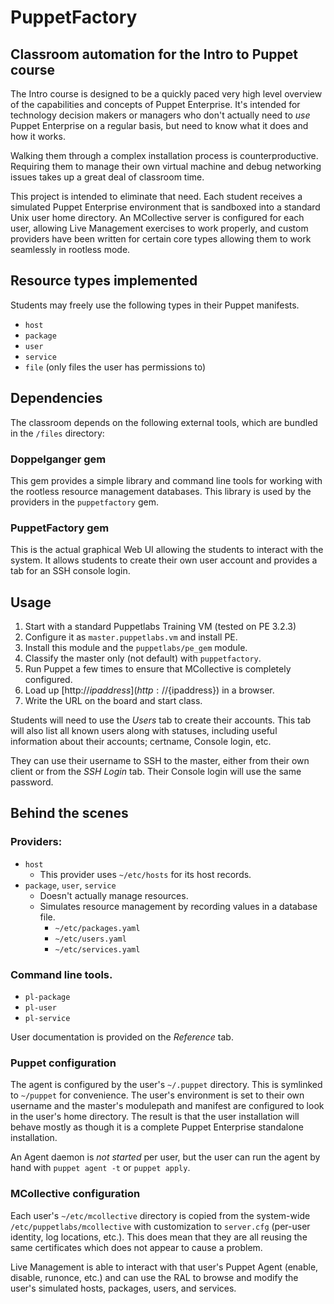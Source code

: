 PuppetFactory
=============

## Classroom automation for the Intro to Puppet course

The Intro course is designed to be a quickly paced very high level overview of
the capabilities and concepts of Puppet Enterprise. It's intended for technology
decision makers or managers who don't actually need to *use* Puppet Enterprise
on a regular basis, but need to know what it does and how it works.

Walking them through a complex installation process is counterproductive.
Requiring them to manage their own virtual machine and debug networking issues
takes up a great deal of classroom time.

This project is intended to eliminate that need. Each student receives a simulated
Puppet Enterprise environment that is sandboxed into a standard Unix user home
directory. An MCollective server is configured for each user, allowing Live
Management exercises to work properly, and custom providers have been written
for certain core types allowing them to work seamlessly in rootless mode.

## Resource types implemented

Students may freely use the following types in their Puppet manifests.

* `host`
* `package`
* `user`
* `service`
* `file` (only files the user has permissions to)

## Dependencies

The classroom depends on the following external tools, which are bundled in the
`/files` directory:

### Doppelganger gem

This gem provides a simple library and command line tools for working with the
rootless resource management databases. This library is used by the providers
in the `puppetfactory` gem.

### PuppetFactory gem

This is the actual graphical Web UI allowing the students to interact with the
system. It allows students to create their own user account and provides a tab
for an SSH console login.

## Usage

1. Start with a standard Puppetlabs Training VM (tested on PE 3.2.3)
1. Configure it as `master.puppetlabs.vm` and install PE.
1. Install this module and the `puppetlabs/pe_gem` module.
1. Classify the master only (not default) with `puppetfactory`.
1. Run Puppet a few times to ensure that MCollective is completely configured.
1. Load up [http://${ipaddress}](http://${ipaddress}) in a browser.
1. Write the URL on the board and start class.

Students will need to use the _Users_ tab to create their accounts. This tab
will also list all known users along with statuses, including useful information
about their accounts; certname, Console login, etc.

They can use their username to SSH to the master, either from their own client
or from the _SSH Login_ tab. Their Console login will use the same password.

## Behind the scenes

### Providers:

* `host`
    * This provider uses `~/etc/hosts` for its host records.
* `package`, `user`, `service`
    * Doesn't actually manage resources.
    * Simulates resource management by recording values in a database file.
      * `~/etc/packages.yaml`
      * `~/etc/users.yaml`
      * `~/etc/services.yaml`

### Command line tools.

* `pl-package`
* `pl-user`
* `pl-service`

User documentation is provided on the _Reference_ tab.

### Puppet configuration

The agent is configured by the user's `~/.puppet` directory. This is symlinked
to `~/puppet` for convenience. The user's environment is set to their own username
and the master's modulepath and manifest are configured to look in the user's
home directory. The result is that the user installation will behave mostly as
though it is a complete Puppet Enterprise standalone installation.

An Agent daemon is *not started* per user, but the user can run the agent by
hand with `puppet agent -t` or `puppet apply`.

### MCollective configuration

Each user's `~/etc/mcollective` directory is copied from the system-wide
`/etc/puppetlabs/mcollective` with customization to `server.cfg` (per-user
identity, log locations, etc.). This does mean that they are all reusing the
same certificates which does not appear to cause a problem.

Live Management is able to interact with that user's Puppet Agent (enable,
disable, runonce, etc.) and can use the RAL to browse and modify the user's
simulated hosts, packages, users, and services.
